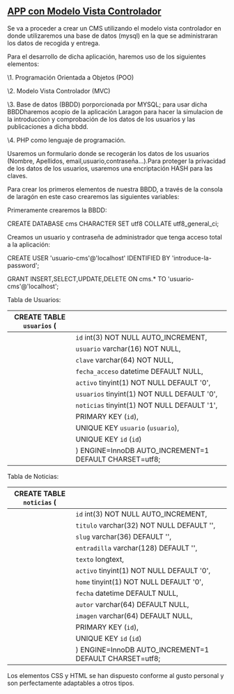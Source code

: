 ## **<u>**APP con Modelo Vista Controlador**</u>**



Se va a proceder a crear un CMS utilizando el modelo vista controlador en donde utilizaremos una base de datos (mysql) en la que se administraran los datos de recogida y entrega.

Para el desarrollo de dicha aplicación, haremos uso de los siguientes elementos:

\1. Programación Orientada a Objetos (POO)

\2. Modelo Vista Controlador (MVC)   

\3. Base de datos  (BBDD) porporcionada por MYSQL; para usar dicha BBDDharemos acopio de la aplicación Laragon para hacer la simulacion de la introduccion  y comprobación de los datos de los usuarios y las publicaciones a dicha bbdd.

\4. PHP como lenguaje de programación.

Usaremos un formulario donde se recogerán los datos de los usuarios (Nombre, Apellidos, email,usuario,contraseña...).Para proteger la privacidad de los datos de los usuarios, usaremos una encriptación HASH para las claves.

Para crear los primeros elementos de nuestra BBDD, a través de la consola de laragón en este caso crearemos las siguientes variables:

Primeramente crearemos la BBDD:

CREATE DATABASE cms CHARACTER SET utf8 COLLATE utf8_general_ci;

Creamos un usuario y contraseña de administrador que tenga acceso total a la aplicación:

CREATE USER 'usuario-cms'@'localhost' IDENTIFIED BY 'introduce-la-password';

GRANT INSERT,SELECT,UPDATE,DELETE ON cms.* TO 'usuario-cms'@'localhost';



Tabla de Usuarios: 

| CREATE TABLE `usuarios` ( |                                          |
| ------------------------- | ---------------------------------------- |
|                           | `id` int(3) NOT NULL AUTO_INCREMENT,     |
|                           | `usuario` varchar(16) NOT NULL,          |
|                           | `clave` varchar(64) NOT NULL,            |
|                           | `fecha_acceso` datetime DEFAULT NULL,    |
|                           | `activo` tinyint(1) NOT NULL DEFAULT '0', |
|                           | `usuarios` tinyint(1) NOT NULL DEFAULT '0', |
|                           | `noticias` tinyint(1) NOT NULL DEFAULT '1', |
|                           | PRIMARY KEY (`id`),                      |
|                           | UNIQUE KEY `usuario` (`usuario`),        |
|                           | UNIQUE KEY `id` (`id`)                   |
|                           | ) ENGINE=InnoDB AUTO_INCREMENT=1 DEFAULT CHARSET=utf8; |

Tabla de Noticias:

| CREATE TABLE `noticias` ( |                                          |
| ------------------------- | ---------------------------------------- |
|                           | `id` int(3) NOT NULL AUTO_INCREMENT,     |
|                           | `titulo` varchar(32) NOT NULL DEFAULT '', |
|                           | `slug` varchar(36) DEFAULT '',           |
|                           | `entradilla` varchar(128) DEFAULT '',    |
|                           | `texto` longtext,                        |
|                           | `activo` tinyint(1) NOT NULL DEFAULT '0', |
|                           | `home` tinyint(1) NOT NULL DEFAULT '0',  |
|                           | `fecha` datetime DEFAULT NULL,           |
|                           | `autor` varchar(64) DEFAULT NULL,        |
|                           | `imagen` varchar(64) DEFAULT NULL,       |
|                           | PRIMARY KEY (`id`),                      |
|                           | UNIQUE KEY `id` (`id`)                   |
|                           | ) ENGINE=InnoDB AUTO_INCREMENT=1 DEFAULT CHARSET=utf8; |

Los elementos CSS y HTML se han dispuesto conforme al gusto personal y son perfectamente adaptables a otros tipos.